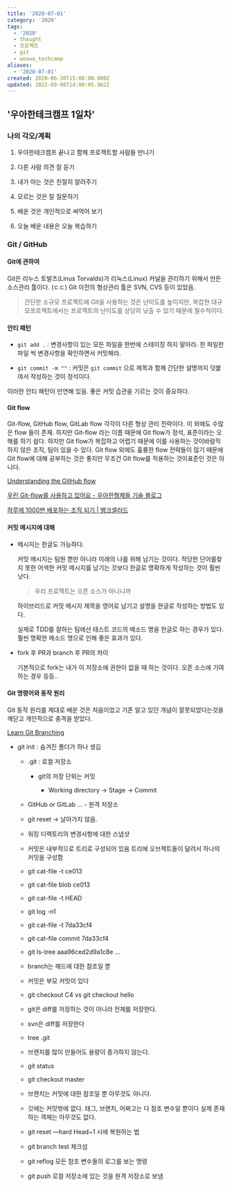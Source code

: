 ```yaml
---
title: '2020-07-01'
category: '2020'
tags:
  - '2020'
  - thought
  - 프로젝트
  - git
  - woowa_techcamp
aliases:
  - '2020-07-01'
created: 2020-06-30T15:00:00.000Z
updated: 2022-09-06T14:00:05.962Z
---
```


<Metadata />

## '우아한테크캠프 1일차'

### 나의 각오/계획

1. 우아한테크캠프 끝나고 함께 프로젝트할 사람들 만나기

1. 다른 사람 의견 잘 듣기

1. 내가 아는 것은 친절히 알려주기

1. 모르는 것은 잘 질문하기

1. 배운 것은 개인적으로 써먹어 보기

1. 오늘 배운 내용은 오늘 복습하기

### Git / GitHub

#### Git에 관하여

Git은 리누스 토발즈(Linus Torvalds)가 리눅스(Linux) 커널을 관리하기 위해서 만든소스관리 툴이다. (ㄷㄷ) Git 이전의 형상관리 툴은 SVN, CVS 등이 있었음.

> 간단한 소규모 프로젝트에 Git을 사용하는 것은 난이도를 높이지만, 복잡한 대규모프로젝트에서는 프로젝트의 난이도를 상당히 낮출 수 있기 때문에 필수적이다.

#### 안티 패턴

- `git add .` : 변경사항이 있는 모든 파일을 한번에 스테이징 하지 말아라. 한 파일한 파일 씩 변경사항을 확인하면서 커밋해라.

- `git commit -m ""` : 커밋은 `git commit` 으로 제목과 함께 간단한 설명까지 덧붙여서 작성하는 것이 정석이다.

이러한 안티 패턴이 만연해 있음. 좋은 커밋 습관을 기르는 것이 중요하다.

#### Git flow

Git-flow, GitHub flow, GitLab flow 각각이 다른 형상 관리 전략이다. 이 외에도 수많은 flow 들이 존재. 하지만 Git-flow 라는 이름 때문에 Git flow가 정석, 표준이라는 오해를 하기 쉽다. 하지만 Git flow가 복잡하고 어렵기 때문에 이를 사용하는 것이바람직하지 않은 조직, 팀이 있을 수 있다. Git flow 외에도 훌륭한 flow 전략들이 많기 때문에 Git flow에 대해 공부하는 것은 좋지만 무조건 GIt flow를 적용하는 것이표준인 것은 아니다.

[Understanding the GitHub flow](https://guides.github.com/introduction/flow/)

[우린 Git-flow를 사용하고 있어요 - 우아한형제들 기술 블로그](https://woowabros.github.io/experience/2017/10/30/baemin-mobile-git-branch-strategy.html)

[하루에 1000번 배포하는 조직 되기 | 뱅크샐러드](https://blog.banksalad.com/tech/become-an-organization-that-deploys-1000-times-a-day/)

#### 커밋 메시지에 대해

- 메시지는 한글도 가능하다.

  커밋 메시지는 팀원 뿐만 아니라 미래의 나를 위해 남기는 것이다. 적당한 단어를찾지 못한 어색한 커밋 메시지를 남기는 것보다 한글로 명확하게 작성하는 것이 훨씬낫다.

  > 우리 프로젝트는 오픈 소스가 아니니까

  하이브리드로 커밋 메시지 제목을 영어로 남기고 설명을 한글로 작성하는 방법도 있다.

  실제로 TDD를 잘하는 팀에선 테스트 코드의 메소드 명을 한글로 하는 경우가 있다. 훨씬 명확한 메소드 명으로 인해 좋은 효과가 있다.

- fork 후 PR과 branch 후 PR의 차이

  기본적으로 fork는 내가 이 저장소에 권한이 없을 때 하는 것이다. 오픈 소스에 기여하는 경우 등등..

#### Git 명령어와 동작 원리

Git 동작 원리를 제대로 배운 것은 처음이었고 기존 알고 있던 개념이 잘못되었다는것을 깨닫고 개인적으로 충격을 받았다.

[Learn Git Branching](https://learngitbranching.js.org/?locale=ko)

- git init : 숨겨진 폴더가 하나 생김

  - .git : 로컬 저장소

    - git의 저장 단위는 커밋

      - Working directory → Stage → Commit

  - GitHub or GitLab ... - 원격 저장소

  - git reset → 날아가지 않음.

  - 워킹 디렉토리의 변경사항에 대한 스냅샷

  - 커밋은 내부적으로 트리로 구성되어 있음 트리에 오브젝트들이 달려서 하나의 커밋을 구성함

  - git cat-file -t ce013

  - git cat-file blob ce013

  - git cat-file -t HEAD

  - git log -n1

  - git cat-file -t 7da33cf4

  - git cat-file commit 7da33cf4

  - git ls-tree aaa96ced2d9a1c8e ...

  - branch는 헤드에 대한 참조일 뿐

  - 커밋은 부모 커밋이 있다

  - git checkout C4 vs git checkout hello

  - git은 diff를 저장하는 것이 아니라 전체를 저장한다.

  - svn은 diff를 저장한다

  - tree .git

  - 브랜치를 많이 만들어도 용량이 증가하지 않는다.

  - git status

  - git checkout master

  - 브랜치는 커밋에 대한 참조일 뿐 아무것도 아니다.

  - 깃에는 커밋밖에 없다. 태그, 브랜치, 어쩌고는 다 참조 변수일 뿐이다 실제 존재하는 객체는 아무것도 없다.

  - git reset —hard Head~1 시에 복원하는 법

  - git branch test 체크섬

  - git reflog 모든 참조 변수들의 로그를 보는 명령

  - git push 로컬 저장소에 있는 것을 원격 저장소로 보냄
